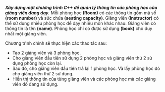 ***Xây dựng một chương trình C++ để quản lý thông tin các phòng học của giảng  viên đang dạy.***
Mỗi phòng học **(Room)** có các thông tin gồm mã số **(room number)** và sức chứa **(seating capacity)**. Giảng viên **(Instructor)** có thể sử dụng nhiều phòng học để dạy nhiều môn khác nhau. Giảng viên có thông tin là tên **(name)**. Phòng học chỉ có được sử dụng **(book)** cho duy nhất một giảng viên.

Chương trình chính sẽ thực hiện các thao tác sau:
* Tạo 2 giảng viên và 3 phòng học.
* Cho giảng viên đầu tiên sử dụng 2 phòng học và giảng viên thứ 2 sử dụng phòng học còn lại.
* Sau đó, cho giảng viên đầu tiên trả lại 1 phòng học. Và lấy phòng học đó cho giảng viên thứ 2 sử dụng.
* Hiển thị thông tin của từng giảng viên và các phòng học mà các giảng viên đó đang sử dụng.

